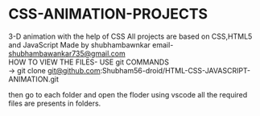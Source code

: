 # CSS-ANIMATION-PROJECTS

3-D  animation with the help of CSS
All projects are based  on CSS,HTML5 and JavaScript
Made by
shubhambawnkar
email- shubhambawankar735@gmail.com
<br>
HOW  TO VIEW THE  FILES-
USE git  COMMANDS
<br>
->  git clone git@github.com:Shubham56-droid/HTML-CSS-JAVASCRIPT-ANIMATION.git

then  go  to each  folder  and  open  the  floder  using vscode  all  the  required  files  are presents  in  folders.
